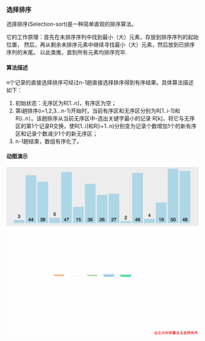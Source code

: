 ### 选择排序
选择排序(Selection-sort)是一种简单直观的排序算法。

它的工作原理：首先在未排序序列中找到最小（大）元素，存放到排序序列的起始位置，
然后，再从剩余未排序元素中继续寻找最小（大）元素，然后放到已排序序列的末尾。
以此类推，直到所有元素均排序完毕.
#### 算法描述
n个记录的直接选择排序可经过n-1趟直接选择排序得到有序结果。具体算法描述如下：

1. 初始状态：无序区为R[1..n]，有序区为空；
2. 第i趟排序(i=1,2,3…n-1)开始时，当前有序区和无序区分别为R[1..i-1]和R(i..n）。该趟排序从当前无序区中-选出关键字最小的记录 R[k]，将它与无序区的第1个记录R交换，使R[1..i]和R[i+1..n)分别变为记录个数增加1个的新有序区和记录个数减少1个的新无序区；
3. n-1趟结束，数组有序化了。
#### 动图演示
![img/selection.gif](img/selection.gif)
![img/selection2.gif](img/selection2.gif)
